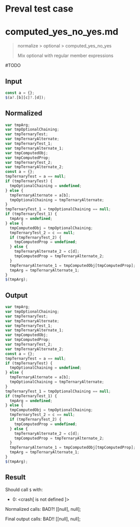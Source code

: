 # Preval test case

# computed_yes_no_yes.md

> normalize > optional > computed_yes_no_yes
>
> Mix optional with regular member expressions

#TODO

## Input

`````js filename=intro
const a = {};
$(a?.[b][c]?.[d]);
`````

## Normalized

`````js filename=intro
var tmpArg;
var tmpOptionalChaining;
var tmpTernaryTest;
var tmpTernaryAlternate;
var tmpTernaryTest_1;
var tmpTernaryAlternate_1;
var tmpComputedObj;
var tmpComputedProp;
var tmpTernaryTest_2;
var tmpTernaryAlternate_2;
const a = {};
tmpTernaryTest = a == null;
if (tmpTernaryTest) {
  tmpOptionalChaining = undefined;
} else {
  tmpTernaryAlternate = a[b];
  tmpOptionalChaining = tmpTernaryAlternate;
}
tmpTernaryTest_1 = tmpOptionalChaining == null;
if (tmpTernaryTest_1) {
  tmpArg = undefined;
} else {
  tmpComputedObj = tmpOptionalChaining;
  tmpTernaryTest_2 = c == null;
  if (tmpTernaryTest_2) {
    tmpComputedProp = undefined;
  } else {
    tmpTernaryAlternate_2 = c[d];
    tmpComputedProp = tmpTernaryAlternate_2;
  }
  tmpTernaryAlternate_1 = tmpComputedObj[tmpComputedProp];
  tmpArg = tmpTernaryAlternate_1;
}
$(tmpArg);
`````

## Output

`````js filename=intro
var tmpArg;
var tmpOptionalChaining;
var tmpTernaryTest;
var tmpTernaryAlternate;
var tmpTernaryTest_1;
var tmpTernaryAlternate_1;
var tmpComputedObj;
var tmpComputedProp;
var tmpTernaryTest_2;
var tmpTernaryAlternate_2;
const a = {};
tmpTernaryTest = a == null;
if (tmpTernaryTest) {
  tmpOptionalChaining = undefined;
} else {
  tmpTernaryAlternate = a[b];
  tmpOptionalChaining = tmpTernaryAlternate;
}
tmpTernaryTest_1 = tmpOptionalChaining == null;
if (tmpTernaryTest_1) {
  tmpArg = undefined;
} else {
  tmpComputedObj = tmpOptionalChaining;
  tmpTernaryTest_2 = c == null;
  if (tmpTernaryTest_2) {
    tmpComputedProp = undefined;
  } else {
    tmpTernaryAlternate_2 = c[d];
    tmpComputedProp = tmpTernaryAlternate_2;
  }
  tmpTernaryAlternate_1 = tmpComputedObj[tmpComputedProp];
  tmpArg = tmpTernaryAlternate_1;
}
$(tmpArg);
`````

## Result

Should call `$` with:
 - 0: <crash[ <ref> is not defined ]>

Normalized calls: BAD?!
[[null], null];

Final output calls: BAD!!
[[null], null];

